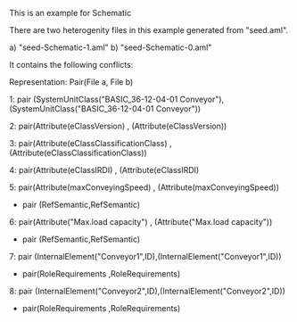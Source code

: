 This is an example for Schematic 

There are two heterogenity files in this example generated from "seed.aml".

a) "seed-Schematic-1.aml"
b) "seed-Schematic-0.aml"



It contains the following conflicts:

Representation: Pair(File a, File b)

1: pair (SystemUnitClass("BASIC_36-12-04-01 Conveyor"),(SystemUnitClass("BASIC_36-12-04-01 Conveyor"))

2: pair(Attribute(eClassVersion) , (Attribute(eClassVersion))

3: pair(Attribute(eClassClassificationClass) , (Attribute(eClassClassificationClass))

4: pair(Attribute(eClassIRDI) , (Attribute(eClassIRDI)


5: pair(Attribute(maxConveyingSpeed) , (Attribute(maxConveyingSpeed))

 - pair (RefSemantic,RefSemantic)


6: pair(Attribute("Max.load capacity") , (Attribute("Max.load capacity"))

 - pair (RefSemantic,RefSemantic)



7: pair (InternalElement("Conveyor1",ID),(InternalElement("Conveyor1",ID))

 - pair(RoleRequirements ,RoleRequirements)



8: pair (InternalElement("Conveyor2",ID),(InternalElement("Conveyor2",ID))

 - pair(RoleRequirements ,RoleRequirements)
 
 